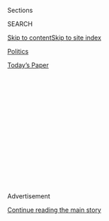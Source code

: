 <div id="app">

<div>

<div>

<div>

<div class="NYTAppHideMasthead css-1q2w90k e1suatyy0">

<div class="section css-ui9rw0 e1suatyy2">

<div class="css-eph4ug er09x8g0">

<div class="css-6n7j50">

</div>

<span class="css-1dv1kvn">Sections</span>

<div class="css-10488qs">

<span class="css-1dv1kvn">SEARCH</span>

</div>

[Skip to content](#site-content)[Skip to site
index](#site-index)

</div>

<div id="masthead-section-label" class="css-1wr3we4 eaxe0e00">

[Politics](https://www.nytimes3xbfgragh.onion/section/politics)

</div>

<div class="css-10698na e1huz5gh0">

</div>

</div>

<div id="masthead-bar-one" class="section hasLinks css-15hmgas e1csuq9d3">

<div class="css-uqyvli e1csuq9d0">

</div>

<div class="css-1uqjmks e1csuq9d1">

</div>

<div class="css-9e9ivx">

[](https://myaccount.nytimes3xbfgragh.onion/auth/login?response_type=cookie&client_id=vi)

</div>

<div class="css-1bvtpon e1csuq9d2">

[Today’s
Paper](https://www.nytimes3xbfgragh.onion/section/todayspaper)

</div>

</div>

</div>

</div>

<div data-aria-hidden="false">

<div id="site-content" data-role="main">

<div>

<div class="css-1aor85t" style="opacity:0.000000001;z-index:-1;visibility:hidden">

<div class="css-1hqnpie">

<div class="css-epjblv">

<span class="css-17xtcya">[Politics](/section/politics)</span><span class="css-x15j1o">|</span><span class="css-fwqvlz">In
Signing Sweeping Tax Bill, Trump Questions Whether He Is Getting Enough
Credit</span>

</div>

<div class="css-k008qs">

<div class="css-1iwv8en">

<span class="css-18z7m18"></span>

<div>

</div>

</div>

<span class="css-1n6z4y">https://nyti.ms/2pcKiHF</span>

<div class="css-1705lsu">

<div class="css-4xjgmj">

<div class="css-4skfbu" data-role="toolbar" data-aria-label="Social Media Share buttons, Save button, and Comments Panel with current comment count" data-testid="share-tools">

  - 
  - 
  - 
  - 
    
    <div class="css-6n7j50">
    
    </div>

  - 
  - 

</div>

</div>

</div>

</div>

</div>

</div>

<div class="css-13pd83m">

</div>

<div id="top-wrapper" class="css-1sy8kpn">

<div id="top-slug" class="css-l9onyx">

Advertisement

</div>

[Continue reading the main
story](#after-top)

<div class="ad top-wrapper" style="text-align:center;height:100%;display:block;min-height:250px">

<div id="top" class="place-ad" data-position="top" data-size-key="top">

</div>

</div>

<div id="after-top">

</div>

</div>

<div id="sponsor-wrapper" class="css-1hyfx7x">

<div id="sponsor-slug" class="css-19vbshk">

Supported by

</div>

[Continue reading the main
story](#after-sponsor)

<div id="sponsor" class="ad sponsor-wrapper" style="text-align:center;height:100%;display:block">

</div>

<div id="after-sponsor">

</div>

</div>

<div class="css-1vkm6nb ehdk2mb0">

# In Signing Sweeping Tax Bill, Trump Questions Whether He Is Getting Enough Credit

</div>

![<span class="css-16f3y1r e13ogyst0">President Trump pushed aside a
formal signing in January to sign the tax legislation because television
news networks questioned whether he would keep his promise to sign the
legislation before
Christmas.</span><span class="css-cch8ym"><span class="css-1dv1kvn">Credit</span><span class="css-cnj6d5 e1z0qqy90" itemprop="copyrightHolder"><span class="css-1ly73wi e1tej78p0">Credit...</span><span>Doug
Mills/The New York
Times</span></span></span>](https://static01.graylady3jvrrxbe.onion/images/2017/12/22/us/23dctax-alpha/23dctax-alpha-videoSixteenByNine3000-v2.jpg)

<div class="css-xt80pu e12qa4dv0">

<div class="css-18e8msd">

<div class="css-vp77d3 epjyd6m0">

<div class="css-1baulvz">

By [<span class="css-1baulvz" itemprop="name">Eileen
Sullivan</span>](https://www.nytimes3xbfgragh.onion/by/eileen-sullivan)
and [<span class="css-1baulvz last-byline" itemprop="name">Michael
Tackett</span>](https://www.nytimes3xbfgragh.onion/by/michael-tackett)

</div>

</div>

  - Dec. 22,
    2017

  - 
    
    <div class="css-4xjgmj">
    
    <div class="css-d8bdto" data-role="toolbar" data-aria-label="Social Media Share buttons, Save button, and Comments Panel with current comment count" data-testid="share-tools">
    
      - 
      - 
      - 
      - 
        
        <div class="css-6n7j50">
        
        </div>
    
      - 
      - 
    
    </div>
    
    </div>

</div>

</div>

<div class="section meteredContent css-1r7ky0e" name="articleBody" itemprop="articleBody">

<div class="css-1fanzo5 StoryBodyCompanionColumn">

<div class="css-53u6y8">

WASHINGTON — President Trump signed the most consequential tax
legislation in three decades on Friday, even as he complained that he
has not been given credit for his administration’s accomplishments
during a turbulent first year.

Mr. Trump decided against doing a formal signing ceremony early next
year because television news networks questioned whether he would keep
his promise to sign the legislation before Christmas.

Mr. Trump said he saw the coverage Friday morning and hastily called his
staff to say that the legislation needed to be signed “now,” prompting a
last-minute Oval Office ceremony for the president’s greatest
achievement in his first year in office.

“We did a rush job today,” Mr. Trump said at the bill signing. “It’s not
fancy, but it’s the Oval Office. It’s the great Oval Office.”

</div>

</div>

<div class="css-1fanzo5 StoryBodyCompanionColumn">

<div class="css-53u6y8">

It marked another improvisational moment in a presidency already known
for abandoning the norms of the office.

The bill was the most significant legislative victory for Mr. Trump, who
has struggled during his first year in office to pass major bills that
would deliver on campaign promises, even with Republicans having the
majority in both chambers of Congress. Republicans promise the new tax
law will benefit the middle class, but Democrats have warned that the
law could be harmful to many lower-income taxpayers and to the nation’s
fiscal health.

“It’s going to be a tremendous thing for the American people,” Mr. Trump
said.

Before signing the legislation on Friday, Mr. Trump said in a Twitter
post that companies were celebrating the bill’s passage with bonuses for
workers.

</div>

</div>

<div class="css-cfo9c3">

</div>

<div class="css-1fanzo5 StoryBodyCompanionColumn">

<div class="css-53u6y8">

During the signing ceremony, Mr. Trump said, “Corporations are literally
going wild over this.” A handful of companies, including AT\&T, which is
seeking government approval of a major acquisition of Time Warner, have
announced that they would give bonuses to
workers.

</div>

</div>

<div class="css-1sngw6j">

[](https://www.nytimes3xbfgragh.onion/interactive/2017/12/17/upshot/tax-calculator.html)

<div class="css-1eoytci">

![](https://static01.graylady3jvrrxbe.onion/images/2017/12/15/upshot/will-your-taxes-go-up-or-down-calculator-for-the-new-tax-plan-republican-1513403957560/will-your-taxes-go-up-or-down-calculator-for-the-new-tax-plan-republican-1513403957560-articleLarge.png)

</div>

<div class="css-1rha1bf">

## Tax Bill Calculator: Will Your Taxes Go Up or Down?

This simple calculator describes a range of tax scenarios under the
Republican tax plan. Find households like yours in five steps or fewer.

</div>

</div>

<div class="css-1fanzo5 StoryBodyCompanionColumn">

<div class="css-53u6y8">

There was some discussion in Congress and at the White House that Mr.
Trump should consider delaying the signing until early 2018 as a way to
delay automatic spending cuts that could have been triggered by the tax
cuts. In addition, some companies said that delay would give them more
time to adjust to the major changes that the new tax code will mean for
their businesses.

However, once Congress reached a deal this week to avoid the possibility
of the spending cuts, White House officials signaled that Mr. Trump
wanted to sign the bill into law as soon as possible.

Mr. Trump often reacts to television news, and Friday was no different.
The president delayed his travel to Florida for the holidays by an hour
to stave off potential criticism.

“Every one of the networks was saying, ‘Will he keep his promise?’ ” the
president said.

Shortly after 10 a.m., Mr. Trump announced in a [Twitter
post](https://twitter.com/realDonaldTrump/status/944222979147337728)
that the bill would be signed “in 30 minutes.”

Earlier in the morning, the president suggested that he would not get
credit for what he said were extraordinary accomplishments for a first
year.

</div>

</div>

<div class="css-cfo9c3">

</div>

<div class="css-1fanzo5 StoryBodyCompanionColumn">

<div class="css-53u6y8">

Under the new tax law, individual rates will be lowered, but those cuts
are set to expire in 2025. The standard deduction, which will almost
double, is likely to become more popular. The tax credit for children
will also double, which Republicans have said will benefit lower-income
families. The largest cut by far in the new tax law — which will not
expire — benefits corporations.

</div>

</div>

<div class="css-1fanzo5 StoryBodyCompanionColumn">

<div class="css-53u6y8">

The new law has been criticized by lawmakers representing states with
high taxes, because the bill caps state and local tax deductions at
$10,000.

The law also eliminates the Affordable Care Act’s mandate that most
people have health insurance or pay a penalty. Mr. Trump has said that
amounted to repealing President Barack Obama’s signature health care
law, but 8.8 million Americans signed up for coverage, according to
figures his administration announced on Thursday. The law is not
repealed, but the mandate had been considered an important feature of
it.

Mr. Trump also signed a stopgap spending bill in order to avoid a
government shutdown. In addition to extending government funding, the
bill includes $4 billion for missile defense, among other provisions.

</div>

</div>

</div>

<div>

</div>

<div>

</div>

<div>

</div>

<div>

<div id="bottom-wrapper" class="css-1ede5it">

<div id="bottom-slug" class="css-l9onyx">

Advertisement

</div>

[Continue reading the main
story](#after-bottom)

<div id="bottom" class="ad bottom-wrapper" style="text-align:center;height:100%;display:block;min-height:90px">

</div>

<div id="after-bottom">

</div>

</div>

</div>

</div>

</div>

## Site Index

<div>

</div>

## Site Information Navigation

  - [© <span>2020</span> <span>The New York Times
    Company</span>](https://help.nytimes3xbfgragh.onion/hc/en-us/articles/115014792127-Copyright-notice)

<!-- end list -->

  - [NYTCo](https://www.nytco.com/)
  - [Contact
    Us](https://help.nytimes3xbfgragh.onion/hc/en-us/articles/115015385887-Contact-Us)
  - [Work with us](https://www.nytco.com/careers/)
  - [Advertise](https://nytmediakit.com/)
  - [T Brand Studio](http://www.tbrandstudio.com/)
  - [Your Ad
    Choices](https://www.nytimes3xbfgragh.onion/privacy/cookie-policy#how-do-i-manage-trackers)
  - [Privacy](https://www.nytimes3xbfgragh.onion/privacy)
  - [Terms of
    Service](https://help.nytimes3xbfgragh.onion/hc/en-us/articles/115014893428-Terms-of-service)
  - [Terms of
    Sale](https://help.nytimes3xbfgragh.onion/hc/en-us/articles/115014893968-Terms-of-sale)
  - [Site
    Map](https://spiderbites.nytimes3xbfgragh.onion)
  - [Help](https://help.nytimes3xbfgragh.onion/hc/en-us)
  - [Subscriptions](https://www.nytimes3xbfgragh.onion/subscription?campaignId=37WXW)

</div>

</div>

</div>

</div>
